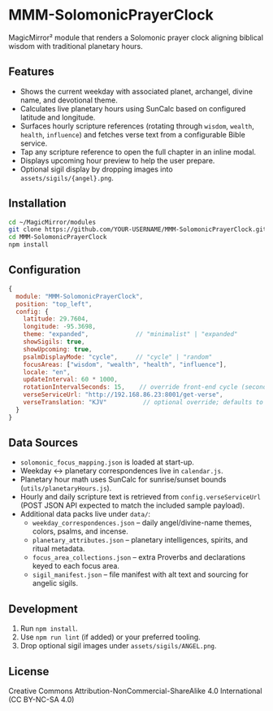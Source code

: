 # MMM-SolomonicPrayerClock

MagicMirror² module that renders a Solomonic prayer clock aligning biblical wisdom with traditional planetary hours.

## Features

- Shows the current weekday with associated planet, archangel, divine name, and devotional theme.
- Calculates live planetary hours using SunCalc based on configured latitude and longitude.
- Surfaces hourly scripture references (rotating through `wisdom`, `wealth`, `health`, `influence`) and fetches verse text from a configurable Bible service.
- Tap any scripture reference to open the full chapter in an inline modal.
- Displays upcoming hour preview to help the user prepare.
- Optional sigil display by dropping images into `assets/sigils/{angel}.png`.

## Installation

```bash
cd ~/MagicMirror/modules
git clone https://github.com/YOUR-USERNAME/MMM-SolomonicPrayerClock.git
cd MMM-SolomonicPrayerClock
npm install
```

## Configuration

```js
{
  module: "MMM-SolomonicPrayerClock",
  position: "top_left",
  config: {
    latitude: 29.7604,
    longitude: -95.3698,
    theme: "expanded",             // "minimalist" | "expanded"
    showSigils: true,
    showUpcoming: true,
    psalmDisplayMode: "cycle",     // "cycle" | "random"
    focusAreas: ["wisdom", "wealth", "health", "influence"],
    locale: "en",
    updateInterval: 60 * 1000,
    rotationIntervalSeconds: 15,    // override front-end cycle (seconds); fallback rotationInterval (ms)
    verseServiceUrl: "http://192.168.86.23:8001/get-verse",
    verseTranslation: "KJV"          // optional override; defaults to KJV
  }
}
```

## Data Sources

- `solomonic_focus_mapping.json` is loaded at start-up.
- Weekday ↔ planetary correspondences live in `calendar.js`.
- Planetary hour math uses SunCalc for sunrise/sunset bounds (`utils/planetaryHours.js`).
- Hourly and daily scripture text is retrieved from `config.verseServiceUrl` (POST JSON API expected to match the included sample payload).
- Additional data packs live under `data/`:
  - `weekday_correspondences.json` – daily angel/divine-name themes, colors, psalms, and incense.
  - `planetary_attributes.json` – planetary intelligences, spirits, and ritual metadata.
  - `focus_area_collections.json` – extra Proverbs and declarations keyed to each focus area.
  - `sigil_manifest.json` – file manifest with alt text and sourcing for angelic sigils.

## Development

1. Run `npm install`.
2. Use `npm run lint` (if added) or your preferred tooling.
3. Drop optional sigil images under `assets/sigils/ANGEL.png`.

## License

Creative Commons Attribution-NonCommercial-ShareAlike 4.0 International (CC BY-NC-SA 4.0)
